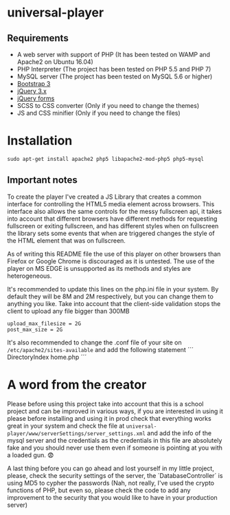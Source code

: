 # universal-player

## Requirements

+ A web server with support of PHP (It has been tested on WAMP and Apache2 on Ubuntu 16.04)
+ PHP Interpreter (The project has been tested on PHP 5.5 and PHP 7)
+ MySQL server (The project has been tested on MySQL 5.6 or higher)
+ [Bootstrap 3](http://getbootstrap.com/getting-started/#download)
+ [jQuery 3.x](http://jquery.com/download/)
+ [jQuery forms](http://malsup.github.io/jquery.form.js)
+ SCSS to CSS converter (Only if you need to change the themes)
+ JS and CSS minifier (Only if you need to change the files)

# Installation
```
sudo apt-get install apache2 php5 libapache2-mod-php5 php5-mysql
```
## Important notes
To create the player I've created a JS Library that creates a common interface for controlling the HTML5 media element across browsers. This interface also allows the same controls for the messy fullscreen api, it takes into account that different browsers have different methods for requesting fullscreen or exiting fullscreen, and has different styles when on fullscreen the library sets some events that when are triggered changes the style of the HTML element that was on fullscreen.

As of writing this README file the use of this player on other browsers than Firefox or Google Chrome is discouraged as it is untested. The use of the player on MS EDGE is unsupported as its methods and styles are heterogeneous.

It's recommended to update this lines on the php.ini file in your system. By default they will be 8M and 2M respectively, but you can change them to anything you like. Take into account that the client-side validation stops the client to upload any file bigger than 300MB
```
upload_max_filesize = 2G
post_max_size = 2G
```

It's also recommended to change the .conf file of your site on `/etc/apache2/sites-available` and add the following statement 
´´´
DirectoryIndex home.php
´´´

# A word from the creator
Please before using this project take into account that this is a school project and can be improved in various ways, if you are interested in using it please before installing and using it in prod check that everything works great in your system and check the file at `universal-player/www/serverSettings/server_settings.xml` and add the info of the mysql server and the credentials as the credentials in this file are absolutely fake and you should never use them even if someone is pointing at you with a loaded gun. :fearful:

A last thing before you can go ahead and lost yourself in my little project, please, check the security settings of the server, the ´DatabaseController´ is using MD5 to cypher the passwords (Nah, not really, I've used the crypto functions of PHP, but even so, please check the code to add any improvement to the security that you would like to have in your production server)
